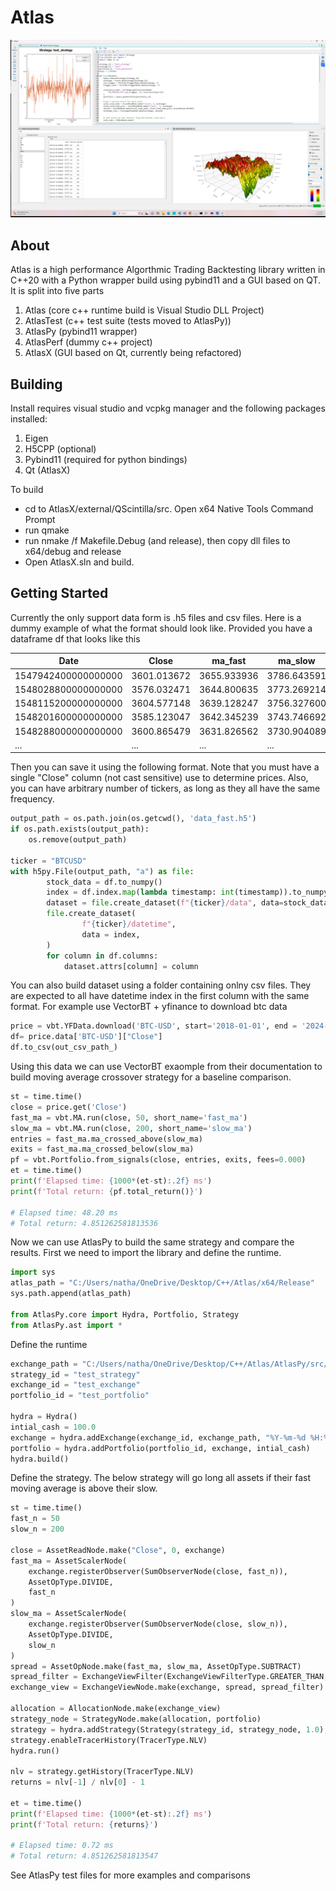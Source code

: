 # Atlas
![alt text](https://github.com/ntorm1/Atlas/blob/main/util/AtlasXV2.png)
## About
Atlas is a high performance Algorthmic Trading Backtesting library written in C++20 with a Python wrapper build using pybind11 and a GUI based on QT. It is split into five parts

1. Atlas (core c++ runtime build is Visual Studio DLL Project)
2. AtlasTest (c++ test suite (tests moved to AtlasPy))
3. AtlasPy (pybind11 wrapper)
3. AtlasPerf (dummy c++ project)
4. AtlasX (GUI based on Qt, currently being refactored)


## Building
Install requires visual studio and vcpkg manager and the following packages installed:
1. Eigen
2. H5CPP (optional)
3. Pybind11 (required for python bindings)
4. Qt (AtlasX)

To build
- cd to AtlasX/external/QScintilla/src. Open x64 Native Tools Command Prompt
- run qmake
- run nmake /f Makefile.Debug (and release), then copy dll files to x64/debug and release
- Open AtlasX.sln and build.


## Getting Started
Currently the only support data form is .h5 files and csv files. Here is a dummy example of what the format should look like. Provided you have a dataframe df that looks like this

| Date                | Close         | ma_fast       | ma_slow       |
|---------------------|---------------|---------------|---------------|
| 1547942400000000000 | 3601.013672   | 3655.933936   | 3786.643591   |
| 1548028800000000000 | 3576.032471   | 3644.800635   | 3773.269214   |
| 1548115200000000000 | 3604.577148   | 3639.128247   | 3756.327600   |
| 1548201600000000000 | 3585.123047   | 3642.345239   | 3743.746692   |
| 1548288000000000000 | 3600.865479   | 3631.826562   | 3730.904089   |
| ...                 | ...           | ...           | ...           |

Then you can save it using the following format. Note that you must have a single "Close" column (not cast sensitive) use to determine prices. Also, you can have arbitrary number of tickers, as long as they all have the same frequency.

```python
output_path = os.path.join(os.getcwd(), 'data_fast.h5')
if os.path.exists(output_path):
    os.remove(output_path)

ticker = "BTCUSD"
with h5py.File(output_path, "a") as file:
        stock_data = df.to_numpy()
        index = df.index.map(lambda timestamp: int(timestamp)).to_numpy()
        dataset = file.create_dataset(f"{ticker}/data", data=stock_data)
        file.create_dataset(
                f"{ticker}/datetime",
                data = index,
        )
        for column in df.columns:
            dataset.attrs[column] = column
```


You can also build dataset using a folder containing onlny csv files. They are expected to all have datetime index in the first column with the same format.
For example use VectorBT + yfinance to download btc data
```python
price = vbt.YFData.download('BTC-USD', start='2018-01-01', end = '2024-01-01')
df= price.data['BTC-USD']["Close"]
df.to_csv(out_csv_path_)
```



Using this data we can use VectorBT exaomple from their documentation to build moving average
crossover strategy for a baseline comparison. 

```python
st = time.time()
close = price.get('Close')
fast_ma = vbt.MA.run(close, 50, short_name='fast_ma')
slow_ma = vbt.MA.run(close, 200, short_name='slow_ma')
entries = fast_ma.ma_crossed_above(slow_ma)
exits = fast_ma.ma_crossed_below(slow_ma)
pf = vbt.Portfolio.from_signals(close, entries, exits, fees=0.000)
et = time.time()
print(f'Elapsed time: {1000*(et-st):.2f} ms')
print(f'Total return: {pf.total_return()}')

# Elapsed time: 48.20 ms
# Total return: 4.851262581813536
```

Now we can use AtlasPy to build the same strategy and compare the results. First we need to import the library and define the runtime.

```python
import sys
atlas_path = "C:/Users/natha/OneDrive/Desktop/C++/Atlas/x64/Release"
sys.path.append(atlas_path)

from AtlasPy.core import Hydra, Portfolio, Strategy
from AtlasPy.ast import *
```

Define the runtime

```python
exchange_path = "C:/Users/natha/OneDrive/Desktop/C++/Atlas/AtlasPy/src/exchangeVBT"
strategy_id = "test_strategy"
exchange_id = "test_exchange"
portfolio_id = "test_portfolio"

hydra = Hydra()
intial_cash = 100.0
exchange = hydra.addExchange(exchange_id, exchange_path, "%Y-%m-%d %H:%M:%S")
portfolio = hydra.addPortfolio(portfolio_id, exchange, intial_cash)
hydra.build()
```

Define the strategy. The below strategy will go long all assets if their fast moving average is above their slow.

```python
st = time.time()
fast_n = 50
slow_n = 200

close = AssetReadNode.make("Close", 0, exchange)
fast_ma = AssetScalerNode(
    exchange.registerObserver(SumObserverNode(close, fast_n)),
    AssetOpType.DIVIDE,
    fast_n
)
slow_ma = AssetScalerNode(
    exchange.registerObserver(SumObserverNode(close, slow_n)),
    AssetOpType.DIVIDE,
    slow_n
)
spread = AssetOpNode.make(fast_ma, slow_ma, AssetOpType.SUBTRACT)
spread_filter = ExchangeViewFilter(ExchangeViewFilterType.GREATER_THAN, 0.0, None)
exchange_view = ExchangeViewNode.make(exchange, spread, spread_filter)

allocation = AllocationNode.make(exchange_view)
strategy_node = StrategyNode.make(allocation, portfolio)
strategy = hydra.addStrategy(Strategy(strategy_id, strategy_node, 1.0), True)
strategy.enableTracerHistory(TracerType.NLV)
hydra.run()

nlv = strategy.getHistory(TracerType.NLV)
returns = nlv[-1] / nlv[0] - 1

et = time.time()
print(f'Elapsed time: {1000*(et-st):.2f} ms')
print(f'Total return: {returns}')

# Elapsed time: 0.72 ms
# Total return: 4.851262581813547
```

See AtlasPy test files for more examples and comparisons